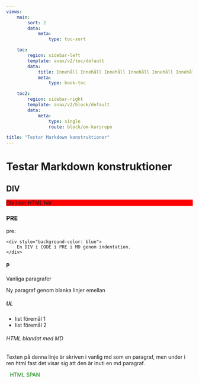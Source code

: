 ```yaml
---
views:    
    main:
        sort: 2
        data:
            meta:
                type: toc-sort

    toc:
        region: sidebar-left
        template: anax/v2/toc/default
        data:
            title: Innehåll Innehåll Innehåll Innehåll Innehåll Innehåll Innehåll Innehåll
            meta:
                type: book-toc

    toc2:
        region: sidebar-right
        template: anax/v2/block/default
        data:            
            meta:
                type: single
                route: block/om-kursrepo

title: "Testar Markdown konstruktioner"
---
```


# Testar Markdown konstruktioner

## DIV
<div style="background-color: red">
    Div i ren HTML här
</div>

### PRE
pre:

    <div style="background-color: blue">
        En DIV i CODE i PRE i MD genom indentation.
    </div>

#### P
Vanliga paragrafer

Ny paragraf genom blanka linjer emellan

##### UL
- list föremål 1
- list föremål 2

###### HTML blandat med MD
Texten på denna linje är skriven i vanlig md som en paragraf, men under i ren html fast det visar sig att den är inuti en md paragraf.

<span style="padding: 10px; color: green">HTML SPAN</span>
